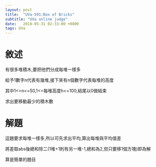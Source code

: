 ```yaml
---
layout: post
title:  "UVa-591:Box of Bricks"
subtitle: "UVa online judge"
date:   2018-05-31 02:33:00 +0800
tags: UVa
---
```


# 敘述

有很多堆積木,要把他們分成每堆一樣多

給予1數字n代表有幾堆,接下來有n個數字代表每堆的高度

其中1<=n<=50,1<=每堆高度h<=100,結尾以0做結束

求出要移動最少的積木數

# 解題

這題要求每堆一樣多,所以可先求出平均,算出每堆與平均值差

將差取abs後總和除二(1堆+1則有另一堆-1,總和為2,但只要移1個方塊)即為解

算是簡單的題目
